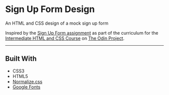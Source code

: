 # Sign Up Form Design

An HTML and CSS design of a mock sign up form

Inspired by the [Sign Up Form assignment](https://www.theodinproject.com/lessons/node-path-intermediate-html-and-css-sign-up-form) as part of the curriculum for the [Intermediate HTML and CSS Course](https://www.theodinproject.com/paths/full-stack-javascript/courses/intermediate-html-and-css) on [The Odin Project](https://www.theodinproject.com).

---

## Built With
* CSS3
* HTML5
* [Normalize.css](http://necolas.github.io/normalize.css)
* [Google Fonts](https://fonts.google.com)